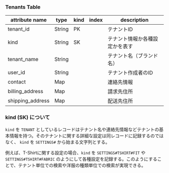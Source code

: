 ### Tenants Table

| attribute name | type | kind | index | description |
| ------------ | ---------- | ----------- | -------------------- | ---------------------- |
| tenant_id | String | PK | | テナントID |
| kind | String | SK | | テナント情報か各種設定かを表す |
| tenant_name | String | | | テナント名（ブランド名） |
| user_id | String | | | テナント作成者のID |
| contact | Map | | | 連絡先情報 |
| billing_address | Map | | | 請求先住所 |
| shipping_address | Map | | | 配送先住所 |

### kind (SK) について

`kind` を `TENANT` としているレコードはテナント名や連絡先情報などテナントの基本情報を持つ。そのテナントに関する詳細な設定は同レコードに記録するのではなく、 `kind` を `SETTINGS#` から始まる文字列とする。

例えば、T-Shirtに関する設定の場合、`kind` を `SETTINGS#TSHIRT#FIT` や `SETTINGS#TSHIRT#FABRIC` のようにして各種設定を記録する。このようにすることで、テナント単位での検索や洋服の種類単位での検索が実現できる。